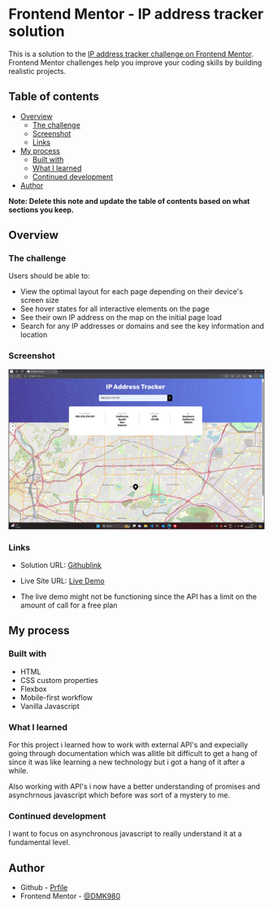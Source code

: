 # Frontend Mentor - IP address tracker solution

This is a solution to the [IP address tracker challenge on Frontend Mentor](https://www.frontendmentor.io/challenges/ip-address-tracker-I8-0yYAH0). Frontend Mentor challenges help you improve your coding skills by building realistic projects. 

## Table of contents

- [Overview](#overview)
  - [The challenge](#the-challenge)
  - [Screenshot](#screenshot)
  - [Links](#links)
- [My process](#my-process)
  - [Built with](#built-with)
  - [What I learned](#what-i-learned)
  - [Continued development](#continued-development)
- [Author](#author)


**Note: Delete this note and update the table of contents based on what sections you keep.**

## Overview

### The challenge

Users should be able to:

- View the optimal layout for each page depending on their device's screen size
- See hover states for all interactive elements on the page
- See their own IP address on the map on the initial page load
- Search for any IP addresses or domains and see the key information and location

### Screenshot

![Screenshot](./images/Screenshot%20(65).png)

### Links

- Solution URL: [Githublink](https://dmk980.github.io/ip-address-tracker/)
- Live Site URL: [Live Demo](https://ip-address-tracker-mocha-nu.vercel.app/)

- The live demo might not be functioning since the API has a limit on the amount of call for a free plan

## My process

### Built with

- HTML
- CSS custom properties
- Flexbox
- Mobile-first workflow
- Vanilla Javascript

### What I learned

For this project i learned how to work with external API's and expecially going through documentation which was allitle bit difficult to get a hang of since it was like learning a new technology but i got a hang of it after a while. 

Also working with API's i now have a better understanding of promises and asynchrnous javascript which before was sort of a mystery to me. 

### Continued development

I want to focus on asynchronous javascript to really understand it at a fundamental level.

## Author

- Github - [Prfile](https://github.com/DMK980)
- Frontend Mentor - [@DMK980](https://www.frontendmentor.io/profile/DMK980)

